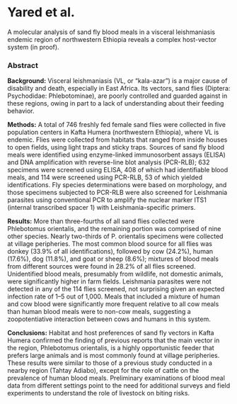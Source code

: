# Yared et al.
A molecular analysis of sand fly blood meals in a visceral leishmaniasis endemic region of northwestern Ethiopia reveals a complex host-vector system (in proof).

### Abstract
**Background:** Visceral leishmaniasis (VL, or “kala-azar”) is a major cause of disability and death, especially in East Africa. Its vectors, sand flies (Diptera: Psychodidae: Phlebotominae), are poorly controlled and guarded against in these regions, owing in part to a lack of understanding about their feeding behavior.

**Methods:** A total of 746 freshly fed female sand flies were collected in five population centers in Kafta Humera (northwestern Ethiopia), where VL is endemic. Flies were collected from habitats that ranged from inside houses to open fields, using light traps and sticky traps. Sources of sand fly blood meals were identified using enzyme-linked immunosorbent assays (ELISA) and DNA amplification with reverse-line blot analysis (PCR-RLB); 632 specimens were screened using ELISA, 408 of which had identifiable blood meals, and 114 were screened using PCR-RLB, 53 of which yielded identifications. Fly species determinations were based on morphology, and those specimens subjected to PCR-RLB were also screened for Leishmania parasites using conventional PCR to amplify the nuclear marker ITS1 (internal transcribed spacer 1) with Leishmania-specific primers.

**Results:** More than three-fourths of all sand flies collected were Phlebotomus orientalis, and the remaining portion was comprised of nine other species. Nearly two-thirds of P. orientalis specimens were collected at village peripheries. The most common blood source for all flies was donkey (33.9% of all identifications), followed by cow (24.2%), human (17.6%), dog (11.8%), and goat or sheep (8.6%); mixtures of blood meals from different sources were found in 28.2% of all flies screened. Unidentified blood meals, presumably from wildlife, not domestic animals, were significantly higher in farm fields. Leishmania parasites were not detected in any of the 114 flies screened, not surprising given an expected infection rate of 1–5 out of 1,000. Meals that included a mixture of human and cow blood were significantly more frequent relative to all cow meals than human blood meals were to non-cow meals, suggesting a zoopotentiative interaction between cows and humans in this system.

**Conclusions:** Habitat and host preferences of sand fly vectors in Kafta Humera confirmed the finding of previous reports that the main vector in the region, Phlebotomus orientalis, is a highly opportunistic feeder that prefers large animals and is most commonly found at village peripheries. These results were similar to those of a previous study conducted in a nearby region (Tahtay Adiabo), except for the role of cattle on the prevalence of human blood meals. Preliminary examinations of blood meal data from different settings point to the need for additional surveys and field experiments to understand the role of livestock on biting risks.
